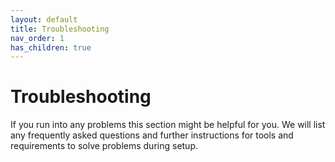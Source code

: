 ```yaml
---
layout: default
title: Troubleshooting
nav_order: 1
has_children: true
---
```


# Troubleshooting
If you run into any problems this section might be helpful for you. We will list any frequently asked questions and further instructions for tools and requirements to solve problems during setup.